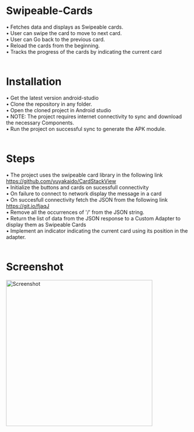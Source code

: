 # Swipeable-Cards
• Fetches data and displays as Swipeable cards.<br>
• User can swipe the card to move to next card.<br>
• User can Go back to the previous card.<br>
• Reload the cards from the beginning.<br>
• Tracks the progress of the cards by indicating the current card<br><br>

# Installation
• Get the latest version android-studio<br>
• Clone the repository in any folder.<br>
• Open the cloned project in Android studio<br>
• NOTE: The project requires internet connectivity to sync and download the necessary Components.<br>
• Run the project on successful sync to generate the APK module.<br><br>

# Steps
• The project uses the swipeable card library in the following link https://github.com/yuyakaido/CardStackView <br>
• Initialize the buttons and cards on sucessfull connectivity<br>
• On failure to connect to network display the message in a card<br>
• On succesfull connectivity fetch the JSON from the following link https://git.io/fjaqJ <br>
• Remove all the occurrences of '/' from the JSON string.<br>
• Return the list of data from the JSON response to a Custom Adapter to display them as Swipeable Cards<br>
• Implement an indicator indicating the current card using its position in the adapter.<br><br>

# Screenshot<br>
<img src="https://github.com/pranavj7Z/Basis-Swipeable-Cards/blob/master/Screenshot_2019-08-31-00-17-48-239_com.pranavjayaraj.basis%20(1).png" height="400" alt="Screenshot"/>

